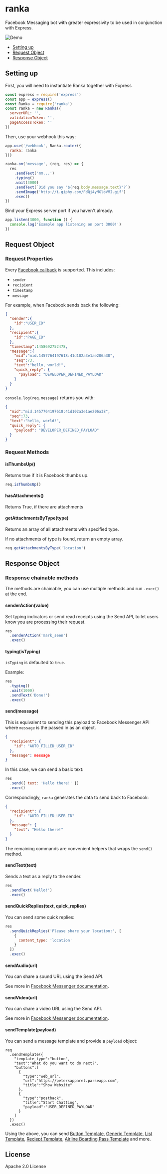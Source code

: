 # ranka

Facebook Messaging bot with greater expressivity to be used in conjunction with Express.

![Demo](https://github.com/kahwee/ranka/raw/master/demo.gif "Demo")

* [Setting up](#setting-up)
* [Request Object](#request-object)
* [Response Object](#response-object)

## Setting up

First, you will need to instantiate Ranka together with Express

```js
const express = require('express')
const app = express()
const Ranka = require('ranka')
const ranka = new Ranka({
  serverURL: '',
  validationToken: '',
  pageAccessToken: ''
})
```

Then, use your webhook this way:

```js
app.use('/webhook', Ranka.router({
  ranka: ranka
}))

ranka.on('message', (req, res) => {
  res
    .sendText('mm...')
    .typing()
    .wait(3000)
    .sendText(`Did you say "${req.body.message.text}"?`)
    .sendImage('http://i.giphy.com/FdQj4yMGloVMI.gif')
    .exec()
})
```

Bind your Express server port if you haven't already.

```js
app.listen(3000, function () {
  console.log('Example app listening on port 3000!')
})
```

## Request Object

### Request Properties

Every [Facebook callback](https://developers.facebook.com/docs/messenger-platform/webhook-reference/message) is supported. This includes:

* `sender`
* `recipient`
* `timestamp`
* `message`

For example, when Facebook sends back the following:

```json
{
  "sender":{
    "id":"USER_ID"
  },
  "recipient":{
    "id":"PAGE_ID"
  },
  "timestamp":1458692752478,
  "message":{
    "mid":"mid.1457764197618:41d102a3e1ae206a38",
    "seq":73,
    "text":"hello, world!",
    "quick_reply": {
      "payload": "DEVELOPER_DEFINED_PAYLOAD"
    }
  }
}
```

`console.log(req.message)` returns you with:

```json
{
  "mid":"mid.1457764197618:41d102a3e1ae206a38",
  "seq":73,
  "text":"hello, world!",
  "quick_reply": {
    "payload": "DEVELOPER_DEFINED_PAYLOAD"
  }
}
```

### Request Methods

#### isThumbsUp()

Returns true if it is Facebook thumbs up.

```js
req.isThumbsUp()
```

#### hasAttachments()

Returns True, if there are attachments

#### getAttachmentsByType(type)

Returns an array of all attachments with specified type.

If no attachments of type is found, return an empty array.

```js
req.getAttachmentsByType('location')
```

## Response Object

### Response chainable methods

The methods are chainable, you can use multiple methods and run `.exec()` at the end.

#### senderAction(value)

Set typing indicators or send read receipts using the Send API, to let users know you are processing their request.

```js
res
  .senderAction('mark_seen')
  .exec()
```

#### typing(isTyping)

`isTyping` is defaulted to `true`.

Example:

```js
res
  .typing()
  .wait(1000)
  .sendText('Done!')
  .exec()
```

#### send(message)

This is equivalent to sending this payload to Facebook Messenger API where `message` is the passed in as an object.

```json
{
  "recipient": {
    "id": "AUTO_FILLED_USER_ID"
  },
  "message": message
}
```

In this case, we can send a basic text:

```js
res
  .send({ text: 'Hello there!' })
  .exec()
```

Correspondingly, `ranka` generates the data to send back to Facebook:

```json
{
  "recipient": {
    "id": "AUTO_FILLED_USER_ID"
  },
  "message": { 
    "text": "Hello there!" 
  }
}
```

The remaining commands are convenient helpers that wraps the `send()` method.

#### sendText(text)

Sends a text as a reply to the sender.

```js
res
  .sendText('Hello!')
  .exec()
```

#### sendQuickReplies(text, quick_replies)

You can send some quick replies:

```js
res
  .sendQuickReplies('Please share your location:', [
    {
      content_type: 'location'
    }
  ])
  .exec()
```

#### sendAudio(url)

You can share a sound URL using the Send API.

See more in [Facebook Messenger documentation](https://developers.facebook.com/docs/messenger-platform/send-api-reference/audio-attachment).

#### sendVideo(url)

You can share a video URL using the Send API.

See more in [Facebook Messenger documentation](https://developers.facebook.com/docs/messenger-platform/send-api-reference/video-attachment).

#### sendTemplate(payload)

You can send a message template and provide a `payload` object:

```
req
  .sendTemplate({
    "template_type":"button",
    "text":"What do you want to do next?",
    "buttons":[
      {
        "type":"web_url",
        "url":"https://petersapparel.parseapp.com",
        "title":"Show Website"
      },
      {
        "type":"postback",
        "title":"Start Chatting",
        "payload":"USER_DEFINED_PAYLOAD"
      }
    ]
  })
  .exec()
```

Using the above, you can send [Button Template](https://developers.facebook.com/docs/messenger-platform/send-api-reference/button-template), [Generic Template](https://developers.facebook.com/docs/messenger-platform/send-api-reference/generic-template), [List Template](https://developers.facebook.com/docs/messenger-platform/send-api-reference/list-template), [Reciept Template](https://developers.facebook.com/docs/messenger-platform/send-api-reference/receipt-template), [Airline Boarding Pass Template](https://developers.facebook.com/docs/messenger-platform/send-api-reference/airline-boardingpass-template) and more.

## License

Apache 2.0 License
